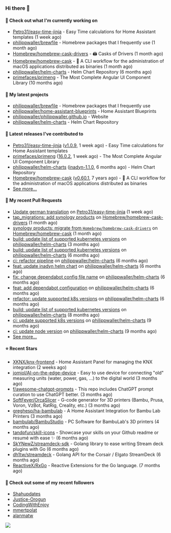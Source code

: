 ### Hi there 👋

#### 👷 Check out what I'm currently working on

- [Petro31/easy-time-jinja](https://github.com/Petro31/easy-time-jinja) - Easy Time calculations for Home Assistant templates (1 week ago)
- [philippwaller/brewfile](https://github.com/philippwaller/brewfile) - Homebrew packages that I frequently use (1 month ago)
- [Homebrew/homebrew-cask-drivers](https://github.com/Homebrew/homebrew-cask-drivers) - 🖨 Casks of Drivers (1 month ago)
- [Homebrew/homebrew-cask](https://github.com/Homebrew/homebrew-cask) - 🍻 A CLI workflow for the administration of macOS applications distributed as binaries (1 month ago)
- [philippwaller/helm-charts](https://github.com/philippwaller/helm-charts) - Helm Chart Repository (6 months ago)
- [primefaces/primeng](https://github.com/primefaces/primeng) - The Most Complete Angular UI Component Library (10 months ago)

#### 🌱 My latest projects

- [philippwaller/brewfile](https://github.com/philippwaller/brewfile) - Homebrew packages that I frequently use
- [philippwaller/home-assistant-blueprints](https://github.com/philippwaller/home-assistant-blueprints) - Home Assistant Blueprints
- [philippwaller/philippwaller.github.io](https://github.com/philippwaller/philippwaller.github.io) - Website
- [philippwaller/helm-charts](https://github.com/philippwaller/helm-charts) - Helm Chart Repository

#### 🔭 Latest releases I've contributed to

- [Petro31/easy-time-jinja](https://github.com/Petro31/easy-time-jinja) ([v1.0.9](https://github.com/Petro31/easy-time-jinja/releases/tag/v1.0.9), 1 week ago) - Easy Time calculations for Home Assistant templates
- [primefaces/primeng](https://github.com/primefaces/primeng) ([16.0.2](https://github.com/primefaces/primeng/releases/tag/16.0.2), 1 week ago) - The Most Complete Angular UI Component Library
- [philippwaller/helm-charts](https://github.com/philippwaller/helm-charts) ([inadyn-1.1.0](https://github.com/philippwaller/helm-charts/releases/tag/inadyn-1.1.0), 6 months ago) - Helm Chart Repository
- [Homebrew/homebrew-cask](https://github.com/Homebrew/homebrew-cask) ([v0.60.1](https://github.com/Homebrew/homebrew-cask/releases/tag/v0.60.1), 7 years ago) - 🍻 A CLI workflow for the administration of macOS applications distributed as binaries
- [See more...](https://github.com/philippwaller/philippwaller/blob/main/releases.md)

#### 🔨 My recent Pull Requests

- [Update german translation](https://github.com/Petro31/easy-time-jinja/pull/16) on [Petro31/easy-time-jinja](https://github.com/Petro31/easy-time-jinja) (1 week ago)
- [tap_migrations: add synology products](https://github.com/Homebrew/homebrew-cask-drivers/pull/3471) on [Homebrew/homebrew-cask-drivers](https://github.com/Homebrew/homebrew-cask-drivers) (1 month ago)
- [synology products: migrate from `Homebrew/homebrew-cask-drivers`](https://github.com/Homebrew/homebrew-cask/pull/146959) on [Homebrew/homebrew-cask](https://github.com/Homebrew/homebrew-cask) (1 month ago)
- [build: update list of supported kubernetes versions](https://github.com/philippwaller/helm-charts/pull/53) on [philippwaller/helm-charts](https://github.com/philippwaller/helm-charts) (3 months ago)
- [build: update list of supported kubernetes versions](https://github.com/philippwaller/helm-charts/pull/44) on [philippwaller/helm-charts](https://github.com/philippwaller/helm-charts) (6 months ago)
- [ci: refactor pipeline](https://github.com/philippwaller/helm-charts/pull/39) on [philippwaller/helm-charts](https://github.com/philippwaller/helm-charts) (6 months ago)
- [feat: update inadyn helm chart](https://github.com/philippwaller/helm-charts/pull/38) on [philippwaller/helm-charts](https://github.com/philippwaller/helm-charts) (6 months ago)
- [fix: change dependabot config file name](https://github.com/philippwaller/helm-charts/pull/32) on [philippwaller/helm-charts](https://github.com/philippwaller/helm-charts) (6 months ago)
- [feat: add dependabot configuration](https://github.com/philippwaller/helm-charts/pull/31) on [philippwaller/helm-charts](https://github.com/philippwaller/helm-charts) (6 months ago)
- [refactor: update supported k8s versions](https://github.com/philippwaller/helm-charts/pull/30) on [philippwaller/helm-charts](https://github.com/philippwaller/helm-charts) (6 months ago)
- [build: update list of supported kubernetes versions](https://github.com/philippwaller/helm-charts/pull/28) on [philippwaller/helm-charts](https://github.com/philippwaller/helm-charts) (8 months ago)
- [ci: update supported k8s versions](https://github.com/philippwaller/helm-charts/pull/27) on [philippwaller/helm-charts](https://github.com/philippwaller/helm-charts) (9 months ago)
- [ci: update node version](https://github.com/philippwaller/helm-charts/pull/26) on [philippwaller/helm-charts](https://github.com/philippwaller/helm-charts) (9 months ago)
- [See more...](https://github.com/philippwaller/philippwaller/blob/main/pull-requests.md)

#### ⭐ Recent Stars

- [XKNX/knx-frontend](https://github.com/XKNX/knx-frontend) - Home Assistant Panel for managing the KNX integration (2 weeks ago)
- [jomjol/AI-on-the-edge-device](https://github.com/jomjol/AI-on-the-edge-device) - Easy to use device for connecting &#34;old&#34; measuring units (water, power, gas, ...) to the digital world (3 months ago)
- [f/awesome-chatgpt-prompts](https://github.com/f/awesome-chatgpt-prompts) - This repo includes ChatGPT prompt curation to use ChatGPT better. (3 months ago)
- [SoftFever/OrcaSlicer](https://github.com/SoftFever/OrcaSlicer) - G-code generator for 3D printers (Bambu, Prusa, Voron, VzBot, RatRig, Creality, etc.) (3 months ago)
- [greghesp/ha-bambulab](https://github.com/greghesp/ha-bambulab) - A Home Assistant Integration for Bambu Lab Printers (3 months ago)
- [bambulab/BambuStudio](https://github.com/bambulab/BambuStudio) - PC Software for BambuLab&#39;s 3D printers (4 months ago)
- [tandpfun/skill-icons](https://github.com/tandpfun/skill-icons) - Showcase your skills on your Github readme or resumé with ease ✨ (6 months ago)
- [SkYNewZ/streamdeck-sdk](https://github.com/SkYNewZ/streamdeck-sdk) - Golang library to ease writing Stream deck plugins with Go (6 months ago)
- [dh1tw/streamdeck](https://github.com/dh1tw/streamdeck) - Golang API for the Corsair / Elgato StreamDeck (6 months ago)
- [ReactiveX/RxGo](https://github.com/ReactiveX/RxGo) - Reactive Extensions for the Go language. (7 months ago)

#### 👯 Check out some of my recent followers

- [Shahupdates](https://github.com/Shahupdates)
- [Justice-Orogun](https://github.com/Justice-Orogun)
- [CodingWithEnjoy](https://github.com/CodingWithEnjoy)
- [mmertpolat](https://github.com/mmertpolat)
- [alanmatw](https://github.com/alanmatw)

![](https://hit.yhype.me/github/profile?user_id=1090452)
